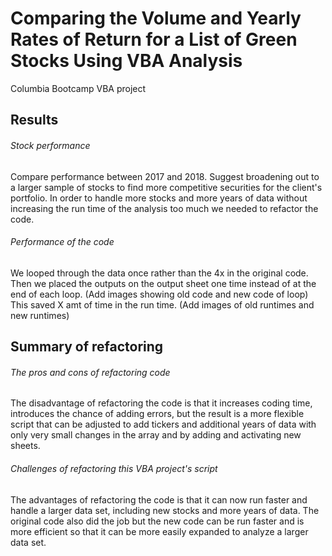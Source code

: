 # Comparing the Volume and Yearly Rates of Return for a List of Green Stocks Using VBA Analysis 
Columbia Bootcamp VBA project
## Results
###### Stock performance
Compare performance between 2017 and 2018. Suggest broadening out to a larger sample of stocks to find more competitive securities for the client's portfolio. In order to handle more stocks and more years of data without increasing the run time of the analysis too much we needed to refactor the code.
###### Performance of the code
We looped through the data once rather than the 4x in the original code. Then we placed the outputs on the output sheet one time instead of at the end of each loop. (Add images showing old code and new code of loop) This saved X amt of time in the run time. (Add images of old runtimes and new runtimes)
## Summary of refactoring
###### The pros and cons of refactoring code
The disadvantage of refactoring the code is that it increases coding time, introduces the chance of adding errors, but the result is a more flexible script that can be adjusted to add tickers and additional years of data with only very small changes in the array and by adding and activating new sheets.
###### Challenges of refactoring this VBA project's script
The advantages of refactoring the code is that it can now run faster and handle a larger data set, including new stocks and more years of data. The original code also did the job but the new code can be run faster and is more efficient so that it can be more easily expanded to analyze a larger data set.

